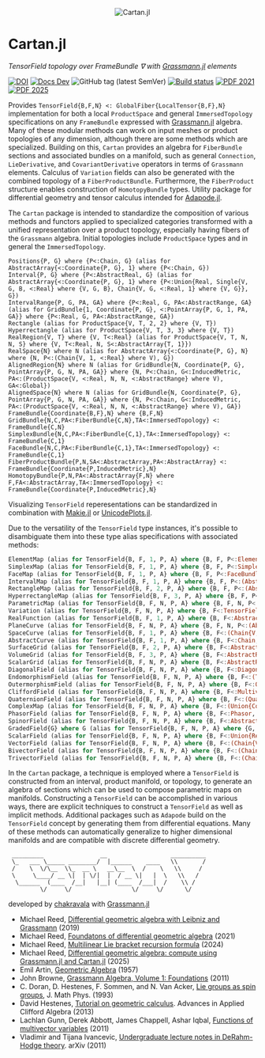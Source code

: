 <p align="center">
  <img src="./docs/src/assets/logo.png" alt="Cartan.jl"/>
</p>

# Cartan.jl

*TensorField topology over FrameBundle ∇ with [Grassmann.jl](https://github.com/chakravala/Grassmann.jl) elements*

[![DOI](https://zenodo.org/badge/673606851.svg)](https://zenodo.org/badge/latestdoi/673606851)
[![Docs Dev](https://img.shields.io/badge/docs-dev-blue.svg)](https://cartan.crucialflow.com)
![GitHub tag (latest SemVer)](https://img.shields.io/github/v/tag/chakravala/Cartan.jl)
[![Build status](https://ci.appveyor.com/api/projects/status/klhdg493nvs0oi7h?svg=true)](https://ci.appveyor.com/project/chakravala/cartan-jl)
[![PDF 2021](https://img.shields.io/badge/PDF-2021-blue.svg)](https://www.dropbox.com/sh/tphh6anw0qwija4/AAACiaXig5djrLVAKLPFmGV-a/Geometric-Algebra?preview=differential-geometric-algebra-2021.pdf)
[![PDF 2025](https://img.shields.io/badge/PDF-2025-blue.svg)](https://www.dropbox.com/sh/tphh6anw0qwija4/AAACiaXig5djrLVAKLPFmGV-a/Geometric-Algebra?preview=grassmann-cartan-2025.pdf)

Provides `TensorField{B,F,N} <: GlobalFiber{LocalTensor{B,F},N}` implementation for both a local `ProductSpace` and general `ImmersedTopology` specifications on any `FrameBundle` expressed with [Grassmann.jl](https://github.com/chakravala/Grassmann.jl) algebra.
Many of these modular methods can work on input meshes or product topologies of any dimension, although there are some methods which are specialized.
Building on this, `Cartan` provides an algebra for `FiberBundle` sections and associated bundles on a manifold, such as general `Connection`, `LieDerivative`, and `CovariantDerivative` operators in terms of `Grassmann` elements.
Calculus of `Variation` fields can also be generated with the combined topology of a `FiberProductBundle`.
Furthermore, the `FiberProduct` structure enables construction of `HomotopyBundle` types.
Utility package for differential geometry and tensor calculus intended for [Adapode.jl](https://github.com/chakravala/Adapode.jl).

The `Cartan` package is intended to standardize the composition of various methods and functors applied to specialized categories transformed with a unified representation over a product topology, especially having fibers of the `Grassmann` algebra.
Initial topologies include `ProductSpace` types and in general the `ImmersedTopology`.
```
Positions{P, G} where {P<:Chain, G} (alias for AbstractArray{<:Coordinate{P, G}, 1} where {P<:Chain, G})
Interval{P, G} where {P<:AbstractReal, G} (alias for AbstractArray{<:Coordinate{P, G}, 1} where {P<:Union{Real, Single{V, G, B, <:Real} where {V, G, B}, Chain{V, G, <:Real, 1} where {V, G}}, G})
IntervalRange{P, G, PA, GA} where {P<:Real, G, PA<:AbstractRange, GA} (alias for GridBundle{1, Coordinate{P, G}, <:PointArray{P, G, 1, PA, GA}} where {P<:Real, G, PA<:AbstractRange, GA})
Rectangle (alias for ProductSpace{V, T, 2, 2} where {V, T})
Hyperrectangle (alias for ProductSpace{V, T, 3, 3} where {V, T})
RealRegion{V, T} where {V, T<:Real} (alias for ProductSpace{V, T, N, N, S} where {V, T<:Real, N, S<:AbstractArray{T, 1}})
RealSpace{N} where N (alias for AbstractArray{<:Coordinate{P, G}, N} where {N, P<:(Chain{V, 1, <:Real} where V), G})
AlignedRegion{N} where N (alias for GridBundle{N, Coordinate{P, G}, PointArray{P, G, N, PA, GA}} where {N, P<:Chain, G<:InducedMetric, PA<:(ProductSpace{V, <:Real, N, N, <:AbstractRange} where V), GA<:Global})
AlignedSpace{N} where N (alias for GridBundle{N, Coordinate{P, G}, PointArray{P, G, N, PA, GA}} where {N, P<:Chain, G<:InducedMetric, PA<:(ProductSpace{V, <:Real, N, N, <:AbstractRange} where V), GA})
FrameBundle{Coordinate{B,F},N} where {B,F,N}
GridBundle{N,C,PA<:FiberBundle{C,N},TA<:ImmersedTopology} <: FrameBundle{C,N}
SimplexBundle{N,C,PA<:FiberBundle{C,1},TA<:ImmersedTopology} <: FrameBundle{C,1}
FaceBundle{N,C,PA<:FiberBundle{C,1},TA<:ImmersedTopology} <: FrameBundle{C,1}
FiberProductBundle{P,N,SA<:AbstractArray,PA<:AbstractArray} <: FrameBundle{Coordinate{P,InducedMetric},N}
HomotopyBundle{P,N,PA<:AbstractArray{F,N} where F,FA<:AbstractArray,TA<:ImmersedTopology} <: FrameBundle{Coordinate{P,InducedMetric},N}
```
Visualizing `TensorField` reperesentations can be standardized in combination with [Makie.jl](https://github.com/MakieOrg/Makie.jl) or [UnicodePlots.jl](https://github.com/JuliaPlots/UnicodePlots.jl).

Due to the versatility of the `TensorField` type instances, it's possible to disambiguate them into these type alias specifications with associated methods:
```Julia
ElementMap (alias for TensorField{B, F, 1, P, A} where {B, F, P<:ElementBundle, A})
SimplexMap (alias for TensorField{B, F, 1, P, A} where {B, F, P<:SimplexBundle, A})
FaceMap (alias for TensorField{B, F, 1, P, A} where {B, F, P<:FaceBundle, A})
IntervalMap (alias for TensorField{B, F, 1, P, A} where {B, F, P<:(AbstractArray{<:Coordinate{P, G}, 1} where {P<:Union{Real, Single{V, G, B, <:Real} where {V, G, B}, Chain{V, G, <:Real, 1} where {V, G}}, G}), A})
RectangleMap (alias for TensorField{B, F, 2, P, A} where {B, F, P<:(AbstractMatrix{<:Coordinate{P, G}} where {P<:(Chain{V, 1, <:Real} where V), G}), A})
HyperrectangleMap (alias for TensorField{B, F, 3, P, A} where {B, F, P<:(AbstractArray{<:Coordinate{P, G}, 3} where {P<:(Chain{V, 1, <:Real} where V), G}), A})
ParametricMap (alias for TensorField{B, F, N, P, A} where {B, F, N, P<:(AbstractArray{<:Coordinate{P, G}, N} where {N, P<:(Chain{V, 1, <:Real} where V), G}), A})
Variation (alias for TensorField{B, F, N, P, A} where {B, F<:TensorField, N, P, A})
RealFunction (alias for TensorField{B, F, 1, P, A} where {B, F<:AbstractReal, PA<:(AbstractVector{<:AbstractReal}), A})
PlaneCurve (alias for TensorField{B, F, N, P, A} where {B, F, N, P<:(AbstractArray{<:Coordinate{P, G}, N} where {N, P<:(Chain{V, 1, <:Real} where V), G}), A})
SpaceCurve (alias for TensorField{B, F, 1, P, A} where {B, F<:(Chain{V, G, Q, 3} where {V, G, Q}), P<:(AbstractVector{<:Coordinate{P, G}} where {P<:AbstractReal, G}), A})
AbstractCurve (alias for TensorField{B, F, 1, P, A} where {B, F<:Chain, P<:(AbstractVector{<:Coordinate{P, G}} where {P<:AbstractReal, G}), A})
SurfaceGrid (alias for TensorField{B, F, 2, P, A} where {B, F<:AbstractReal, P<:(AbstractMatrix{<:Coordinate{P, G}} where {P<:(Chain{V, 1, <:Real} where V), G}), A})
VolumeGrid (alias for TensorField{B, F, 3, P, A} where {B, F<:AbstractReal, P<:(AbstractArray{<:Coordinate{P, G}, 3} where {P<:(Chain{V, 1, <:Real} where V), G}), A})
ScalarGrid (alias for TensorField{B, F, N, P, A} where {B, F<:AbstractReal, N, P<:(AbstractArray{<:Coordinate{P, G}, N} where {P<:(Chain{V, 1, <:Real} where V), G}), A})
DiagonalField (alias for TensorField{B, F, N, P, A} where {B, F<:DiagonalOperator, N, P, A})
EndomorphismField (alias for TensorField{B, F, N, P, A} where {B, F<:(TensorOperator{V, V, T} where {V T<:(TensorAlgebra{V, <:TensorAlgebra{V}})}), N, P, A})
OutermorphismField (alias for TensorField{B, F, N, P, A} where {B, F<:Outermorphism, N, P, A})
CliffordField (alias for TensorField{B, F, N, P, A} where {B, F<:Multivector, N, P, A})
QuaternionField (alias for TensorField{B, F, N, P, A} where {B, F<:(Quaternion), N, P, A})
ComplexMap (alias for TensorField{B, F, N, P, A} where {B, F<:(Union{Complex{T}, Single{V, G, B, Complex{T}} where {V, G, B}, Chain{V, G, Complex{T}, 1} where {V, G}, Couple{V, B, T} where {V, B}, Phasor{V, B, T} where {V, B}} where T<:Real), N, P, A})
PhasorField (alias for TensorField{B, F, N, P, A} where {B, F<:Phasor, N, P, A})
SpinorField (alias for TensorField{B, F, N, P, A} where {B, F<:AbstractSpinor, N, P, A})
GradedField{G} where G (alias for TensorField{B, F, N, P, A} where {G, B, F<:(Chain{V, G} where V), N, P, A})
ScalarField (alias for TensorField{B, F, N, P, A} where {B, F<:Union{Real, Single{V, G, B, <:Real} where {V, G, B}, Chain{V, G, <:Real, 1} where {V, G}}, N, P, A})
VectorField (alias for TensorField{B, F, N, P, A} where {B, F<:(Chain{V, 1} where V), N, P, A})
BivectorField (alias for TensorField{B, F, N, P, A} where {B, F<:(Chain{V, 2} where V), N, P, A})
TrivectorField (alias for TensorField{B, F, N, P, A} where {B, F<:(Chain{V, 3} where V),N, P, A})
```

In the `Cartan` package, a technique is employed where a `TensorField` is constructed from an interval, product manifold, or topology, to generate an algebra of sections which can be used to compose parametric maps on manifolds.
Constructing a `TensorField` can be accomplished in various ways,
there are explicit techniques to construct a `TensorField` as well as implicit methods.
Additional packages such as `Adapode` build on the `TensorField` concept by generating them from differential equations.
Many of these methods can automatically generalize to higher dimensional manifolds and are compatible with discrete differential geometry.

```
 _________                __                  __________
 \_   ___ \_____ ________/  |______    ____   \\       /
 /    \  \/\__  \\_  __ \   __\__  \  /    \   \\     /
 \     \____/ __ \|  | \/|  |  / __ \|   |  \   \\   /
  \______  (____  /__|   |__| (____  /___|  /    \\ /
         \/     \/                 \/     \/      \/
```
developed by [chakravala](https://github.com/chakravala) with [Grassmann.jl](https://github.com/chakravala/Grassmann.jl)

* Michael Reed, [Differential geometric algebra with Leibniz and Grassmann](https://crucialflow.com/grassmann-juliacon-2019.pdf) (2019)
* Michael Reed, [Foundatons of differential geometric algebra](https://vixra.org/abs/2304.0228) (2021)
* Michael Reed, [Multilinear Lie bracket recursion formula](https://vixra.org/abs/2412.0034) (2024)
* Michael Reed, [Differential geometric algebra: compute using Grassmann.jl and Cartan.jl](https://www.dropbox.com/sh/tphh6anw0qwija4/AAACiaXig5djrLVAKLPFmGV-a/Geometric-Algebra?preview=grassmann-cartan-2025.pdf) (2025)
* Emil Artin, [Geometric Algebra](https://archive.org/details/geometricalgebra033556mbp) (1957)
* John Browne, [Grassmann Algebra, Volume 1: Foundations](https://www.grassmannalgebra.com/) (2011)
* C. Doran, D. Hestenes, F. Sommen, and N. Van Acker, [Lie groups as spin groups](http://geocalc.clas.asu.edu/pdf/LGasSG.pdf), J. Math Phys. (1993)
* David Hestenes, [Tutorial on geometric calculus](http://geocalc.clas.asu.edu/pdf/Tutorial%20on%20Geometric%20Calculus.pdf). Advances in Applied Clifford Algebra (2013)
* Lachlan Gunn, Derek Abbott, James Chappell, Ashar Iqbal, [Functions of multivector variables](https://www.ncbi.nlm.nih.gov/pmc/articles/PMC4361175/pdf/pone.0116943.pdf) (2011)
* Vladimir and Tijana Ivancevic, [Undergraduate lecture notes in DeRahm-Hodge theory](https://arxiv.org/abs/0807.4991). arXiv (2011)

